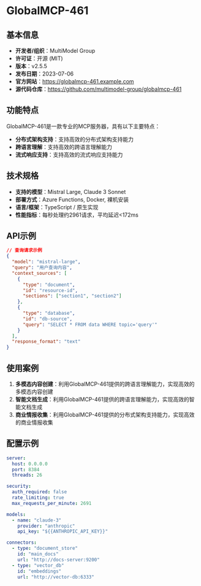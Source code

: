 # GlobalMCP-461

## 基本信息

- **开发者/组织**：MultiModel Group
- **许可证**：开源 (MIT)
- **版本**：v2.5.5
- **发布日期**：2023-07-06
- **官方网站**：https://globalmcp-461.example.com
- **源代码仓库**：https://github.com/multimodel-group/globalmcp-461

## 功能特点

GlobalMCP-461是一款专业的MCP服务器，具有以下主要特点：

- **分布式架构支持**：支持高效的分布式架构支持能力
- **跨语言理解**：支持高效的跨语言理解能力
- **流式响应支持**：支持高效的流式响应支持能力


## 技术规格

- **支持的模型**：Mistral Large, Claude 3 Sonnet
- **部署方式**：Azure Functions, Docker, 裸机安装
- **语言/框架**：TypeScript / 原生实现
- **性能指标**：每秒处理约2961请求，平均延迟<172ms

## API示例

```json
// 查询请求示例
{
  "model": "mistral-large",
  "query": "用户查询内容",
  "context_sources": [
    {
      "type": "document",
      "id": "resource-id",
      "sections": ["section1", "section2"]
    },
    {
      "type": "database",
      "id": "db-source",
      "query": "SELECT * FROM data WHERE topic='query'"
    }
  ],
  "response_format": "text"
}
```

## 使用案例

1. **多模态内容创建**：利用GlobalMCP-461提供的跨语言理解能力，实现高效的多模态内容创建
2. **智能文档生成**：利用GlobalMCP-461提供的跨语言理解能力，实现高效的智能文档生成
3. **商业情报收集**：利用GlobalMCP-461提供的分布式架构支持能力，实现高效的商业情报收集


## 配置示例

```yaml
server:
  host: 0.0.0.0
  port: 8384
  threads: 26

security:
  auth_required: false
  rate_limiting: true
  max_requests_per_minute: 2691

models:
  - name: "claude-3"
    provider: "anthropic"
    api_key: "${{ANTHROPIC_API_KEY}}"

connectors:
  - type: "document_store"
    id: "main_docs"
    url: "http://docs-server:9200"
  - type: "vector_db"
    id: "embeddings"
    url: "http://vector-db:6333"
```